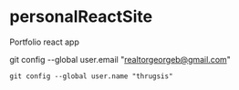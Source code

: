 # personalReactSite
Portfolio react app


  git config --global user.email "realtorgeorgeb@gmail.com"

    git config --global user.name "thrugsis"